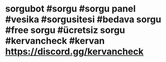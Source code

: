 # sorgubot #sorgu #sorgu panel #vesika #sorgusitesi #bedava sorgu #free sorgu #ücretsiz sorgu #kervancheck #kervan https://discord.gg/kervancheck

